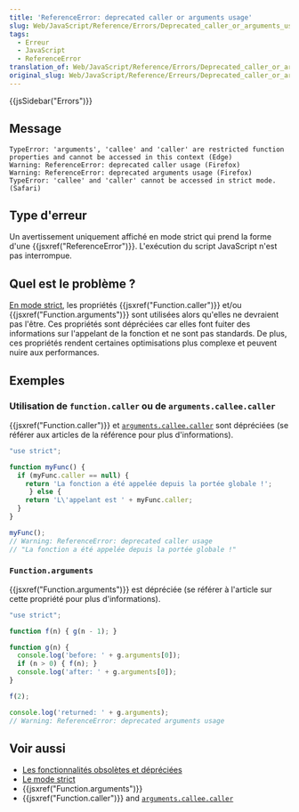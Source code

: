 ```yaml
---
title: 'ReferenceError: deprecated caller or arguments usage'
slug: Web/JavaScript/Reference/Errors/Deprecated_caller_or_arguments_usage
tags:
  - Erreur
  - JavaScript
  - ReferenceError
translation_of: Web/JavaScript/Reference/Errors/Deprecated_caller_or_arguments_usage
original_slug: Web/JavaScript/Reference/Erreurs/Deprecated_caller_or_arguments_usage
---
```

{{jsSidebar("Errors")}}

## Message

```
TypeError: 'arguments', 'callee' and 'caller' are restricted function properties and cannot be accessed in this context (Edge)
Warning: ReferenceError: deprecated caller usage (Firefox)
Warning: ReferenceError: deprecated arguments usage (Firefox)
TypeError: 'callee' and 'caller' cannot be accessed in strict mode. (Safari)
```

## Type d'erreur

Un avertissement uniquement affiché en mode strict qui prend la forme d'une {{jsxref("ReferenceError")}}. L'exécution du script JavaScript n'est pas interrompue.

## Quel est le problème ?

[En mode strict](/fr/docs/Web/JavaScript/Reference/Strict_mode), les propriétés {{jsxref("Function.caller")}} et/ou {{jsxref("Function.arguments")}} sont utilisées alors qu'elles ne devraient pas l'être. Ces propriétés sont dépréciées car elles font fuiter des informations sur l'appelant de la fonction et ne sont pas standards. De plus, ces propriétés rendent certaines optimisations plus complexe et peuvent nuire aux performances.

## Exemples

### Utilisation de `function.caller` ou de `arguments.callee.caller`

{{jsxref("Function.caller")}} et [`arguments.callee.caller`](/fr/docs/Web/JavaScript/Reference/Fonctions/arguments/callee) sont dépréciées (se référer aux articles de la référence pour plus d'informations).

```js example-bad
"use strict";

function myFunc() {
  if (myFunc.caller == null) {
    return 'La fonction a été appelée depuis la portée globale !';
     } else {
    return 'L\'appelant est ' + myFunc.caller;
  }
}

myFunc();
// Warning: ReferenceError: deprecated caller usage
// "La fonction a été appelée depuis la portée globale !"
```

### `Function.arguments`

{{jsxref("Function.arguments")}} est dépréciée (se référer à l'article sur cette propriété pour plus d'informations).

```js example-bad
"use strict";

function f(n) { g(n - 1); }

function g(n) {
  console.log('before: ' + g.arguments[0]);
  if (n > 0) { f(n); }
  console.log('after: ' + g.arguments[0]);
}

f(2);

console.log('returned: ' + g.arguments);
// Warning: ReferenceError: deprecated arguments usage
```

## Voir aussi

- [Les fonctionnalités obsolètes et dépréciées](/fr/docs/JavaScript/Reference/Annexes/Fonctionnalités_dépréciées)
- [Le mode strict](/fr/docs/Web/JavaScript/Reference/Strict_mode)
- {{jsxref("Function.arguments")}}
- {{jsxref("Function.caller")}} and [`arguments.callee.caller`](/fr/docs/Web/JavaScript/Reference/Functions/arguments/callee)
